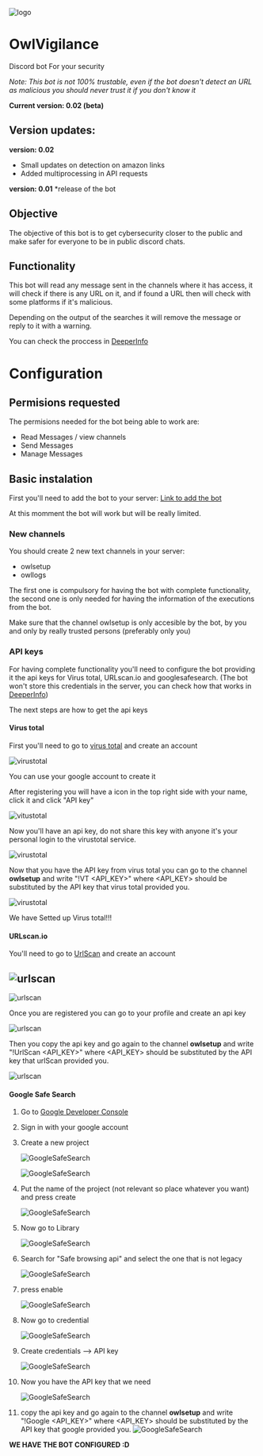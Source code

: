 ![logo](./Images/LogoOwlVigilance.jpg)

# OwlVigilance
Discord bot For your security

*Note: This bot is not 100% trustable, even if the bot doesn't detect an URL as malicious you should never trust it if you don't know it*

**Current version: 0.02 (beta)**
## Version updates:
**version: 0.02**
* Small updates on detection on amazon links
* Added multiprocessing in API requests

**version: 0.01**
*release of the bot
## Objective
The objective of this bot is to get cybersecurity closer to the public and make safer for everyone to be in public discord chats.

## Functionality

This bot will read any message sent in the channels where it has access, it will check if there is any URL on it, and if found a URL then will check with some platforms if it's malicious.

Depending on the output of the searches it will remove the message or reply to it with a warning.

You can check the proccess in [DeeperInfo](DeeperInfo.md#owlvigilance-work)

# Configuration

## Permisions requested

The permisions needed for the bot being able to work are:

* Read Messages / view channels
* Send Messages
* Manage Messages 

## Basic instalation

First you'll need to add the bot to your server:
[Link to add the bot](https://discord.com/api/oauth2/authorize?client_id=1156270414960541758&permissions=11264&redirect_uri=https%3A%2F%2Fgithub.com%2Ftrilogi77%2FOwlVigilance&scope=bot)

At this momment the bot will work but will be really limited.

### New channels

You should create 2 new text channels in your server:
* owlsetup
* owllogs

The first one is compulsory for having the bot with complete functionality, the second one is only needed for having the information of the executions from the bot.

Make sure that the channel owlsetup is only accesible by the bot, by you and only by really trusted persons (preferably only you)

### API keys

For having complete functionality you'll need to configure the bot providing it the api keys for Virus total, URLscan.io and googlesafesearch. (The bot won't store this credentials in the server, you can check how that works in [DeeperInfo](DeeperInfo.md#how-does-the-bot-get-the-api-keys))

The next steps are how to get the api keys

#### Virus total

First you'll need to go to [virus total](https://www.virustotal.com/) and create an account

![virustotal](Images/virusTotal.png)

You can use your google account to create it

After registering you will have a icon in the top right side with your name, click it and click "API key"

![vitustotal](Images/virusTotal2.png)

Now you'll have an api key, do not share this key with anyone it's your personal login to the virustotal service.

![virustotal](Images/virusTotal3.png)

Now that you have the API key from virus total you can go to the channel **owlsetup** and write "!VT <API_KEY>" where <API_KEY> should be substituted by the API key that virus total provided you.

![virustotal](Images/virusTotal4.png)

We have Setted up Virus total!!!


#### URLscan.io

You'll need to go to [UrlScan](https://urlscan.io/) and create an account

![urlscan](Images/urlscan.png)
-
![urlscan](Images/urlscan2.png)

Once you are registered you can go to your profile and create an api key

![urlscan](Images/urlscan3.png)

Then you copy the api key and go again to the channel **owlsetup** and write "!UrlScan <API_KEY>" where <API_KEY> should be substituted by the API key that urlScan provided you.

![urlscan](Images/urlscan4.png)

#### Google Safe Search

1. Go to [Google Developer Console](https://console.developers.google.com/)
2. Sign in with your google account
3. Create a new project
   
   ![GoogleSafeSearch](Images/googleSafesearch.png)

   ![GoogleSafeSearch](Images/googleSafesearch2.png)
4. Put the name of the project (not relevant so place whatever you want) and press create
   
   ![GoogleSafeSearch](Images/googleSafesearch3.png)
5. Now go to Library
   
   ![GoogleSafeSearch](Images/googleSafesearch4.png)
6. Search for "Safe browsing api" and select the one that is not legacy
   
   ![GoogleSafeSearch](Images/googleSafesearch5.png)
7. press enable
   
   ![GoogleSafeSearch](Images/googleSafesearch6.png)
8. Now go to credential
   
   ![GoogleSafeSearch](Images/googleSafesearch7.png)
9.  Create credentials --> API key
    
    ![GoogleSafeSearch](Images/googleSafesearch8.png)
10. Now you have the API key that we need
    
    ![GoogleSafeSearch](Images/googleSafesearch9.png)

11. copy the api key and go again to the channel **owlsetup** and write "!Google  <API_KEY>" where <API_KEY> should be substituted by the API key that google provided you.
   ![GoogleSafeSearch](Images/googleSafesearch10.png)


**WE HAVE THE BOT CONFIGURED :D**